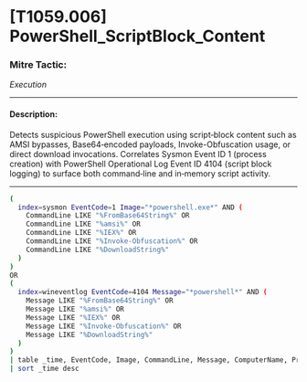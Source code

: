 # [T1059.006] PowerShell_ScriptBlock_Content

### Mitre Tactic:  
*Execution*

---

#### Description:  
Detects suspicious PowerShell execution using script‐block content such as AMSI bypasses, Base64‐encoded payloads, Invoke-Obfuscation usage, or direct download invocations. Correlates Sysmon Event ID 1 (process creation) with PowerShell Operational Log Event ID 4104 (script block logging) to surface both command‐line and in‐memory script activity.

---

```bash
(
  index=sysmon EventCode=1 Image="*powershell.exe*" AND (
    CommandLine LIKE "%FromBase64String%" OR
    CommandLine LIKE "%amsi%" OR
    CommandLine LIKE "%IEX%" OR
    CommandLine LIKE "%Invoke-Obfuscation%" OR
    CommandLine LIKE "%DownloadString%"
  )
)
OR
(
  index=wineventlog EventCode=4104 Message="*powershell*" AND (
    Message LIKE "%FromBase64String%" OR
    Message LIKE "%amsi%" OR
    Message LIKE "%IEX%" OR
    Message LIKE "%Invoke-Obfuscation%" OR
    Message LIKE "%DownloadString%"
  )
)
| table _time, EventCode, Image, CommandLine, Message, ComputerName, ProcessId, ParentImage
| sort _time desc
```